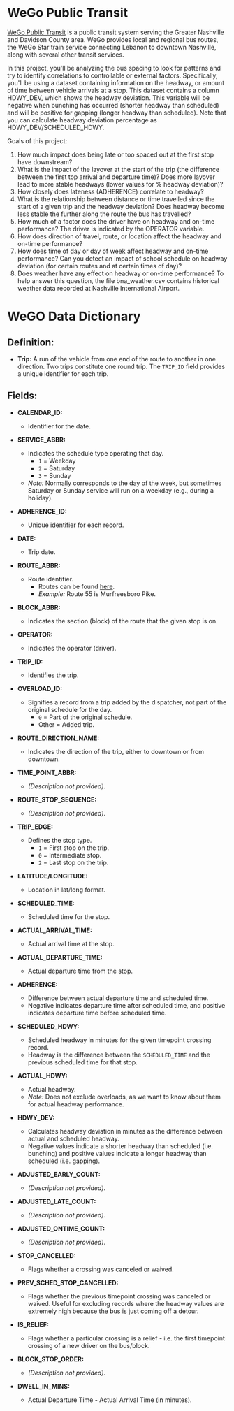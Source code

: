 # WeGo Public Transit
[WeGo Public Transit](https://www.wegotransit.com/) is a public transit system serving the Greater Nashville and Davidson County area. WeGo provides local and regional bus routes, the WeGo Star train service connecting Lebanon to downtown Nashville, along with several other transit services.

In this project, you'll be analyzing the bus spacing to look for patterns and try to identify correlations to controllable or external factors. Specifically, you'll be using a dataset containing information on the headway, or amount of time between vehicle arrivals at a stop. This dataset contains a column HDWY_DEV, which shows the headway deviation. This variable will be negative when bunching has occurred (shorter headway than scheduled) and will be positive for gapping (longer headway than scheduled). Note that you can calculate headway deviation percentage as HDWY_DEV/SCHEDULED_HDWY.

Goals of this project:
1. How much impact does being late or too spaced out at the first stop have downstream?
2. What is the impact of the layover at the start of the trip (the difference between the first top arrival and departure time)? Does more layover lead to more stable headways (lower values for % headway deviation)?
3. How closely does lateness (ADHERENCE) correlate to headway?
4. What is the relationship between distance or time travelled since the start of a given trip and the headway deviation? Does headway become less stable the further along the route the bus has travelled?
5. How much of a factor does the driver have on headway and on-time performance? The driver is indicated by the OPERATOR variable.
6. How does direction of travel, route, or location affect the headway and on-time performance?
7. How does time of day or day of week affect headway and on-time performance? Can you detect an impact of school schedule on headway deviation (for certain routes and at certain times of day)?
8. Does weather have any effect on headway or on-time performance? To help answer this question, the file bna_weather.csv contains historical weather data recorded at Nashville International Airport. 

# **WeGO Data Dictionary**

## **Definition:**
- **Trip:** 
  A run of the vehicle from one end of the route to another in one direction. Two trips constitute one round trip. The `TRIP_ID` field provides a unique identifier for each trip.

## **Fields:**

- **CALENDAR_ID:** 
  - Identifier for the date.

- **SERVICE_ABBR:** 
  - Indicates the schedule type operating that day.
    * `1` = Weekday
    * `2` = Saturday
    * `3` = Sunday
  - *Note:* Normally corresponds to the day of the week, but sometimes Saturday or Sunday service will run on a weekday (e.g., during a holiday).

- **ADHERENCE_ID:** 
  - Unique identifier for each record.

- **DATE:** 
  - Trip date.

- **ROUTE_ABBR:** 
  - Route identifier.
    * Routes can be found [here](https://www.wegotransit.com/ride/maps-schedules/bus/). 
    * *Example:* Route 55 is Murfreesboro Pike.

- **BLOCK_ABBR:** 
  - Indicates the section (block) of the route that the given stop is on.

- **OPERATOR:** 
  - Indicates the operator (driver).

- **TRIP_ID:** 
  - Identifies the trip.

- **OVERLOAD_ID:** 
  - Signifies a record from a trip added by the dispatcher, not part of the original schedule for the day.
    * `0` = Part of the original schedule.
    * Other = Added trip.

- **ROUTE_DIRECTION_NAME:** 
  - Indicates the direction of the trip, either to downtown or from downtown.

- **TIME_POINT_ABBR:** 
  - *(Description not provided)*.

- **ROUTE_STOP_SEQUENCE:** 
  - *(Description not provided)*.

- **TRIP_EDGE:** 
  - Defines the stop type.
    * `1` = First stop on the trip.
    * `0` = Intermediate stop.
    * `2` = Last stop on the trip.

- **LATITUDE/LONGITUDE:** 
  - Location in lat/long format.

- **SCHEDULED_TIME:** 
  - Scheduled time for the stop.

- **ACTUAL_ARRIVAL_TIME:** 
  - Actual arrival time at the stop.

- **ACTUAL_DEPARTURE_TIME:** 
  - Actual departure time from the stop.

- **ADHERENCE:** 
  - Difference between actual departure time and scheduled time. 
  - Negative indicates departure time after scheduled time, and positive indicates departure time before scheduled time.

- **SCHEDULED_HDWY:** 
  - Scheduled headway in minutes for the given timepoint crossing record. 
  - Headway is the difference between the `SCHEDULED_TIME` and the previous scheduled time for that stop.

- **ACTUAL_HDWY:** 
  - Actual headway. 
  - *Note:* Does not exclude overloads, as we want to know about them for actual headway performance.

- **HDWY_DEV:** 
  - Calculates headway deviation in minutes as the difference between actual and scheduled headway. 
  - Negative values indicate a shorter headway than scheduled (i.e. bunching) and positive values indicate a longer headway than scheduled (i.e. gapping).

- **ADJUSTED_EARLY_COUNT:** 
  - *(Description not provided)*.

- **ADJUSTED_LATE_COUNT:** 
  - *(Description not provided)*.

- **ADJUSTED_ONTIME_COUNT:** 
  - *(Description not provided)*.

- **STOP_CANCELLED:** 
  - Flags whether a crossing was canceled or waived.

- **PREV_SCHED_STOP_CANCELLED:** 
  - Flags whether the previous timepoint crossing was canceled or waived. Useful for excluding records where the headway values are extremely high because the bus is just coming off a detour.

- **IS_RELIEF:** 
  - Flags whether a particular crossing is a relief - i.e. the first timepoint crossing of a new driver on the bus/block.

- **BLOCK_STOP_ORDER:** 
  - *(Description not provided)*.

- **DWELL_IN_MINS:** 
  - Actual Departure Time - Actual Arrival Time (in minutes).
